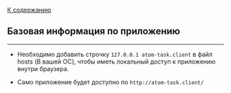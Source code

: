 [К содержанию](../readme.md)

## Базовая информация по приложению

----

* Необходимо добавить строчку `127.0.0.1 atom-task.client` в файл hosts (В вашей ОС), чтобы иметь локальный доступ к приложению внутри браузера.

* Само приложение будет доступно по `http://atom-task.client/`

